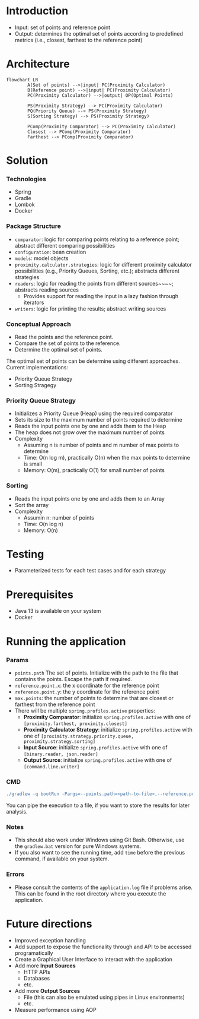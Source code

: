 # Introduction
- Input: set of points and reference point
- Output: determines the optimal set of points according to predefined metrics (i.e., closest, farthest to the reference point)


# Architecture

```mermaid
flowchart LR
        A(Set of points) -->|input| PC(Proximity Calculator)
        B(Reference point) -->|input| PC(Proximity Calculator)
        PC(Proximity Calculator) -->|output| OP(Optimal Points)
    
        PS(Proximity Strategy) --> PC(Proximity Calculator)
        PQ(Priority Queue) --> PS(Proximity Strategy)
        S(Sorting Strategy) --> PS(Proximity Strategy)
        
        PComp(Proximity Comparator) --> PC(Proximity Calculator)
        Closest --> PComp(Proximity Comparator)
        Farthest --> PComp(Proximity Comparator)
```        

# Solution
### Technologies
- Spring
- Gradle
- Lombok
- Docker

### Package Structure
- `comparator`: logic for comparing points relating to a reference point; abstract different comparing possibilities
- `configuration`: bean creation
- `models`: model objects
- `proximity.calculator.strategies`: logic for different proximity calculator possibilities (e.g., Priority Queues, Sorting, etc.); abstracts different strategies
- `readers`: logic for reading the points from different sources~~~~; abstracts reading sources
  - Provides support for reading the input in a lazy fashion through iterators
- `writers`: logic for printing the results; abstract writing sources

### Conceptual Approach
- Read the points and the reference point.
- Compare the set of points to the reference.
- Determine the optimal set of points.

The optimal set of points can be determine using different approaches. Current implementations:
- Priority Queue Strategy
- Sorting Stragegy

### Priority Queue Strategy
- Initializes a Priority Queue (Heap) using the required comparator
- Sets its size to the maximum number of points required to determine
- Reads the input points one by one and adds them to the Heap
- The heap does not grow over the maximum number of points
- Complexity
  - Assuming n is number of points and m number of max points to determine
  - Time: O(n log m), practically O(n) when the max points to determine is small 
  - Memory: O(m), practically O(1) for small number of points

### Sorting
- Reads the input points one by one and adds them to an Array
- Sort the array
- Complexity
    - Assumin n: number of points
    - Time: O(n log n)
    - Memory: O(n)

    
# Testing
- Parameterized tests for each test cases and for each strategy

# Prerequisites
- Java 13 is available on your system
- Docker

# Running the application

### Params
- `points.path` The set of points. Initialize with the path to the file that contains the points. Escape the path if required.
- `reference.point.x`: the x coordinate for the reference point
- `reference.point.y`: the y coordinate for the reference point
- `max.points`: the number of points to determine that are closest or farthest from the reference point
- There will be multiple `spring.profiles.active` properties:
    - **Proximity Comparator**: initialize `spring.profiles.active` with one of `[proximity.farthest, proximity.closest]`
    - **Proximity Calculator Strategy**: initialize `spring.profiles.active` with one of `[proximity.strategy.priority.queue, proximity.strategy.sorting]`
    - **Input Source**: initialize `spring.profiles.active` with one of `[binary.reader, json.reader]`
    - **Output Source**: initialize `spring.profiles.active` with one of `[command.line.writer]`

### CMD

```groovy
./gradlew -q bootRun -Pargs=--points.path=<path-to-file>,--reference.point.x=0,--reference.point.y=0,--max.points=5,--spring.profiles.active=proximity.closest,--spring.profiles.active=proximity.strategy.priority.queue,--spring.profiles.active=binary.reader,--spring.profiles.active=command.line.writer

```

You can pipe the execution to a file, if you want to store the results for later analysis.

### Notes
- This should also work under Windows using Git Bash. Otherwise, use the `gradlew.bat` version for pure Windows systems.
- If you also want to see the running time, add `time` before the previous command, if available on your system.

### Errors
- Please consult the contents of the `application.log` file if problems arise. This can be found in the root directory where you execute the application.

# Future directions
- Improved exception handling
- Add support to expose the functionality through and API to be accessed programatically
- Create a Graphical User Interface to interact with the application
- Add more **Input Sources**
  - HTTP APIs
  - Databases
  - etc.
- Add more **Output Sources**
  - File (this can also be emulated using pipes in Linux environments)
  - etc.
- Measure performance using AOP
